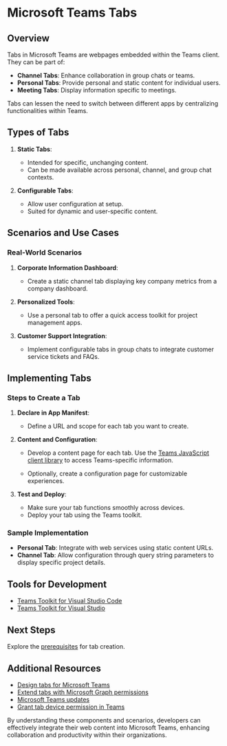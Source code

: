 # Microsoft Teams Tabs

## Overview

Tabs in Microsoft Teams are webpages embedded within the Teams client. They can be part of:

- **Channel Tabs**: Enhance collaboration in group chats or teams.
- **Personal Tabs**: Provide personal and static content for individual users.
- **Meeting Tabs**: Display information specific to meetings.

Tabs can lessen the need to switch between different apps by centralizing functionalities within Teams.

## Types of Tabs

1. **Static Tabs**: 
    - Intended for specific, unchanging content.
    - Can be made available across personal, channel, and group chat contexts.

2. **Configurable Tabs**:
    - Allow user configuration at setup.
    - Suited for dynamic and user-specific content.

## Scenarios and Use Cases

### Real-World Scenarios

1. **Corporate Information Dashboard**:
    - Create a static channel tab displaying key company metrics from a company dashboard.

2. **Personalized Tools**:
    - Use a personal tab to offer a quick access toolkit for project management apps.

3. **Customer Support Integration**:
    - Implement configurable tabs in group chats to integrate customer service tickets and FAQs.

## Implementing Tabs

### Steps to Create a Tab

1. **Declare in App Manifest**:
    - Define a URL and scope for each tab you want to create.

2. **Content and Configuration**:
    - Develop a content page for each tab. Use the [Teams JavaScript client library](/javascript/api/overview/msteams-client) to access Teams-specific information.
    
    - Optionally, create a configuration page for customizable experiences.

3. **Test and Deploy**:
    - Make sure your tab functions smoothly across devices.
    - Deploy your tab using the Teams toolkit.

### Sample Implementation

- **Personal Tab**: Integrate with web services using static content URLs.
- **Channel Tab**: Allow configuration through query string parameters to display specific project details.

## Tools for Development

- [Teams Toolkit for Visual Studio Code](../toolkit/teams-toolkit-fundamentals.md)
- [Teams Toolkit for Visual Studio](../toolkit/toolkit-v4/teams-toolkit-fundamentals-vs.md)

## Next Steps

Explore the [prerequisites](~/tabs/how-to/tab-requirements.md) for tab creation.

## Additional Resources

- [Design tabs for Microsoft Teams](design/tabs.md)
- [Extend tabs with Microsoft Graph permissions](how-to/authentication/tab-sso-graph-api.md)
- [Microsoft Teams updates](../resources/teams-updates.md)
- [Grant tab device permission in Teams](~/sbs-tab-device-permissions.yml)

By understanding these components and scenarios, developers can effectively integrate their web content into Microsoft Teams, enhancing collaboration and productivity within their organizations.
